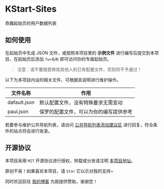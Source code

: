 # KStart-Sites

奇趣起始页的用户数据列表

## 如何使用

在起始页中生成 JSON 文件，或按照本项目里的 **示例文件** 进行编写后提交到本项目，在起始页后添加 `?u=名称` 即可访问你的专属起始页。

> 注意：请不要随意修改其他人的已有配置文件，否则将不予通过！

以下为本项目内设的相关文件，可根据其说明进行维护操作。

| 文件名称 | 作用 |
| ------------- | ------------- |
| dafault.json | 默认配置文件，没有特殊要求无需变动 |
| paul.json | 保罗的配置文件，可以为你的编写提供参考 |

若要参与维护公共导航列表，请访问 [公共导航列表添加建议区](https://github.com/Dreamer-Paul/KStart/issues/1) 进行回复，符合条件的站点将会进行收录。

## 开源协议

本项目采用 `MIT` 开源协议进行授权，转载或分发请注明 [本项目地址](https://github.com/Dreamer-Paul/KStart)。

原创不易！如果喜欢本项目，请 `Star` 它以示对我的支持~

同时欢迎前往 [我的博客](https://paul.ren/donate) 为我提供赞助，谢谢您！
